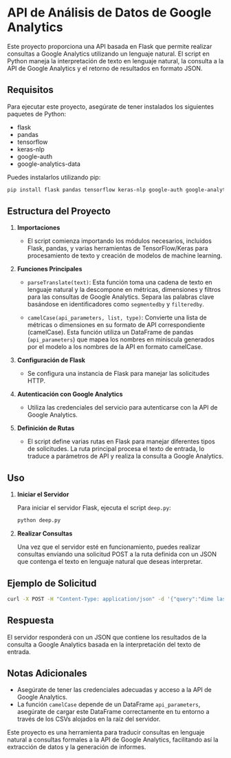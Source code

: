 
# API de Análisis de Datos de Google Analytics

Este proyecto proporciona una API basada en Flask que permite realizar consultas a Google Analytics utilizando un lenguaje natural. El script en Python maneja la interpretación de texto en lenguaje natural, la consulta a la API de Google Analytics y el retorno de resultados en formato JSON.

## Requisitos

Para ejecutar este proyecto, asegúrate de tener instalados los siguientes paquetes de Python:

- flask
- pandas
- tensorflow
- keras-nlp
- google-auth
- google-analytics-data

Puedes instalarlos utilizando pip:

```bash
pip install flask pandas tensorflow keras-nlp google-auth google-analytics-data
```

## Estructura del Proyecto

1. **Importaciones**
   - El script comienza importando los módulos necesarios, incluidos Flask, pandas, y varias herramientas de TensorFlow/Keras para procesamiento de texto y creación de modelos de machine learning.
   
2. **Funciones Principales**
   
   - `parseTranslate(text)`: Esta función toma una cadena de texto en lenguaje natural y la descompone en métricas, dimensiones y filtros para las consultas de Google Analytics. Separa las palabras clave basándose en identificadores como `segmentedby` y `filteredby`.

   - `camelCase(api_parameters, list, type)`: Convierte una lista de métricas o dimensiones en su formato de API correspondiente (camelCase). Esta función utiliza un DataFrame de pandas (`api_parameters`) que mapea los nombres en miniscula generados por el modelo a los nombres de la API en formato camelCase.

3. **Configuración de Flask**
   
   - Se configura una instancia de Flask para manejar las solicitudes HTTP.

4. **Autenticación con Google Analytics**
   
   - Utiliza las credenciales del servicio para autenticarse con la API de Google Analytics.

5. **Definición de Rutas**
   
   - El script define varias rutas en Flask para manejar diferentes tipos de solicitudes. La ruta principal procesa el texto de entrada, lo traduce a parámetros de API y realiza la consulta a Google Analytics.

## Uso

1. **Iniciar el Servidor**
   
   Para iniciar el servidor Flask, ejecuta el script `deep.py`:

   ```bash
   python deep.py
   ```

2. **Realizar Consultas**
   
   Una vez que el servidor esté en funcionamiento, puedes realizar consultas enviando una solicitud POST a la ruta definida con un JSON que contenga el texto en lenguaje natural que deseas interpretar.

## Ejemplo de Solicitud

```bash
curl -X POST -H "Content-Type: application/json" -d '{"query":"dime las sesiones segmentadas por tipo de dispositivo"}' http://localhost:5000/query
```

## Respuesta

El servidor responderá con un JSON que contiene los resultados de la consulta a Google Analytics basada en la interpretación del texto de entrada.

## Notas Adicionales

- Asegúrate de tener las credenciales adecuadas y acceso a la API de Google Analytics.
- La función `camelCase` depende de un DataFrame `api_parameters`, asegúrate de cargar este DataFrame correctamente en tu entorno a través de los CSVs alojados en la raíz del servidor.

Este proyecto es una herramienta para traducir consultas en lenguaje natural a consultas formales a la API de Google Analytics, facilitando así la extracción de datos y la generación de informes.
